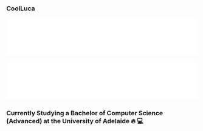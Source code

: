 ### CoolLuca 

![CoolImage](assets/CoolLuca.svg)
<!---
![CoolImage](assets/epic.svg)
-->
![CoolImage](assets/epic2.svg)

### Currently Studying a Bachelor of Computer Science (Advanced) at the University of Adelaide 🔥 💻

